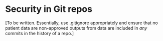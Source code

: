 # Security in Git repos

[To be written. Essentially, use .gitignore appropriately and ensure that no patient data are non-approved outputs from data are included in *any* commits in the history of a repo.]